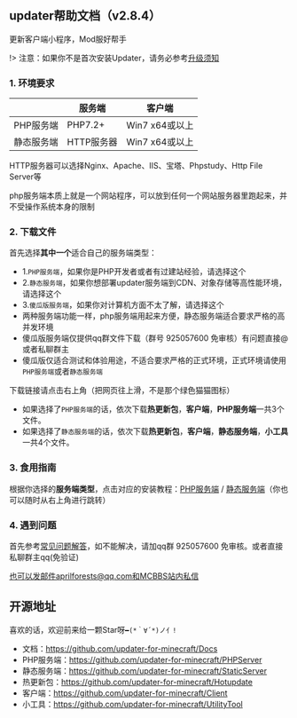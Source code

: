 ## updater帮助文档（v2.8.4）

更新客户端小程序，Mod服好帮手

!> 注意：如果你不是首次安装Updater，请务必参考[升级须知](从旧版本升级.md)

### 1. 环境要求

|            | 服务端     | 客户端         |
| ---------- | ---------- | -------------- |
| PHP服务端  | PHP7.2+    | Win7 x64或以上 |
| 静态服务端 | HTTP服务器 | Win7 x64或以上 |

HTTP服务器可以选择Nginx、Apache、IIS、宝塔、Phpstudy、Http File Server等

php服务端本质上就是一个网站程序，可以放到任何一个网站服务器里跑起来，并不受操作系统本身的限制

### 2. 下载文件

首先选择**其中一个**适合自己的服务端类型：

+ 1.`PHP服务端`，如果你是PHP开发者或者有过建站经验，请选择这个
+ 2.`静态服务端`，如果你想部署updater服务端到CDN、对象存储等高性能环境，请选择这个
+ 3.`傻瓜版服务端`，如果你对计算机方面不太了解，请选择这个
+ 两种服务端功能一样，php服务端用起来方便，静态服务端适合要求严格的高并发环境
+ 傻瓜版服务端仅提供qq群文件下载（群号 925057600 免审核）有问题直接@或者私聊群主
+ 傻瓜版仅适合测试和体验用途，不适合要求严格的正式环境，正式环境请使用`PHP服务端`或者`静态服务端`

下载链接请点击右上角（把网页往上滑，不是那个绿色猫猫图标）

+ 如果选择了`PHP服务端`的话，依次下载**热更新包**，**客户端**，**PHP服务端**一共3个文件。
+ 如果选择了`静态服务端`的话，依次下载**热更新包**，**客户端**，**静态服务端**，**小工具**一共4个文件。

### 3. 食用指南

根据你选择的**服务端类型**，点击对应的安装教程：[PHP服务端](PHP服务端安装.md ':target=_blank') / [静态服务端](静态服务端安装.md ':target=_blank')（你也可以随时从右上角进行跳转）

### 4. 遇到问题

首先参考[常见问题解答](FAQ.md ':target=_blank')，如不能解决，请加qq群 925057600 免审核。或者直接私聊群主qq(免验证)

也可以发邮件aprilforests@qq.com和MCBBS站内私信

## 开源地址

喜欢的话，欢迎前来给一颗Star呀`━(*｀∀´*)ノ亻!`

+ 文档：https://github.com/updater-for-minecraft/Docs
+ PHP服务端：https://github.com/updater-for-minecraft/PHPServer
+ 静态服务端：https://github.com/updater-for-minecraft/StaticServer
+ 热更新包：https://github.com/updater-for-minecraft/Hotupdate
+ 客户端：https://github.com/updater-for-minecraft/Client
+ 小工具：https://github.com/updater-for-minecraft/UtilityTool
